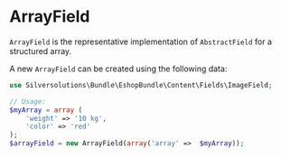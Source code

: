 # ArrayField

`ArrayField` is the representative implementation of `AbstractField` for a structured array.

A new `ArrayField` can be created using the following data:

``` php
use Silversolutions\Bundle\EshopBundle\Content\Fields\ImageField;

// Usage:
$myArray = array (
    'weight' => '10 kg',
    'color' => 'red'
);
$arrayField = new ArrayField(array('array' =>  $myArray));
```
